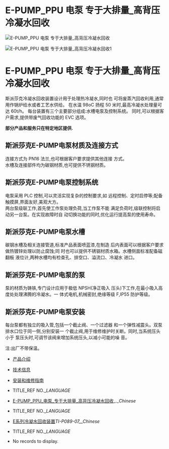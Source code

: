 

# E-PUMP\_PPU 电泵 专于大排量\_高背压冷凝水回收

![E-PUMP_PPU 电泵 专于大排量_高背压冷凝水回收](/d/file/p/fa0be7e698da11888942106e96aada44.jpg)

![E-PUMP_PPU 电泵 专于大排量_高背压冷凝水回收1](/d/file/p/fa0be7e698da11888942106e96aada44.jpg)

# E-PUMP\_PPU 电泵 专于大排量\_高背压冷凝水回收

斯派莎克冷凝水回收装置设计用于处理热冷凝水,同时也 可将废蒸汽回收利用,通常用作锅炉给水或者工艺水供给。 在水温 98oC 扬程 50 米时,最高冷凝水处理量可达 60t/h。 每台装置有三个主要部分组成:水槽电泵及控制系统。 同时,可以根据客户需求,提供带废气回收功能的 EVC 选项。

**部分产品和服务只在特定地区提供.**

## 斯派莎克E-PUMP电泵材质及连接方式

连接方式为 PN16 法兰,也可根据客户要求提供其他连接 方式。  
水槽及连接部件均为碳钢材质,也可提供不锈钢材质。

## 斯派莎克E-PUMP电泵控制系统

电泵采用 PLC 控制,可以灵活实现复杂的控制要求,如 远程控制、定时启停等;配备触摸屏,界面友好,美观大方。  
两台泵级联工作,首先使工作泵处理负荷,当工作泵不能 满足负荷时,级联控制将启动另一台泵。在实现故障时自 动切换功能的同时,优化运行提高泵的使用寿命。

## 斯派莎克E-PUMP电泵水槽

碳钢水槽及相关连接管道,标准产品表面喷蓝漆,在制造 后内表面可以根据客户要求做热镀锌处理以防止腐蚀;同 时也可以提供不锈钢材质水箱。水槽侧面标准配备磁翻板 液位计,两种水槽均有检查孔、排空口、溢流口、冷凝水 进口。

## 斯派莎克E-PUMP电泵的泵

泵的材质为铸铁,专门设计应用于极低 NPSH(净正吸入 压头)下工作,在最小吸入高度处处理沸腾的冷凝水。一 体式电机,机械密封,绝缘等级 F,IP55 防护等级。

## 斯派莎克E-PUMP电泵安装

每台泵都有独立的吸入管,包括一个截止阀、一个过滤器 和一个弹性减震头。双泵排水口位于同一侧,分别安装一 个截止阀,用于维修维护时关断。同时,当系统压头小于 泵压头时,可调节该阀来增加系统压头,以减小可能的噪 音。  
  
注:出厂不带保温。

-   [产品介绍](javascript:navactive(1);)
-   [技术信息](javascript:navactive(2);)
-   [安装和维修指南](javascript:navactive(3);)

-   TITLE_REF NO.__LANGUAGE_
-   [E-PUMP\_PPU\_电泵\_专于大排量\_高背压冷凝水回收](/d/pdf/E-PUMP_PPU_电泵_专于大排量_高背压冷凝水回收.pdf)_.__Chinese_

-   TITLE_REF NO.__LANGUAGE_
-   [E系列冷凝水回收装置](/d/pdf/TI-P089-07-E系列冷凝水回收装置.pdf)_TI-P089-07__Chinese_

-   TITLE_REF NO.__LANGUAGE_
-   No records to display.
